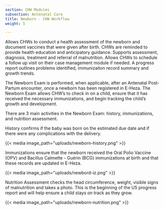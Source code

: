 ```yaml
---
section: CHW Modules
subsection: Antenatal Care
title: Newborn - CHW Workflow
weight: 5

---
```

Allows CHWs to conduct a health assessment of the newborn and document vaccines that were given after birth. CHWs are reminded to provide health education and anticipatory guidance. Supports assessment, diagnosis, treatment and referral of malnutrition. Allows CHWs to schedule a follow up visit on their case management module if needed. A progress report outlines problems identified, immunizaiton record summary and growth trends.

The Newborn Exam is performed, when applicable, after an Antenatal Post-Partum encounter, once a newborn has been registered in E-Heza. The Newborn Exam allows CHW’s to check in on a child, ensure that it has received the necessary immunizations, and begin tracking the child’s growth and development.

There are 3 main activities in the Newborn Exam: history, immunizations, and nutrition assessment.

History confirms if the baby was born on the estimated due date and if there were any complications with the delivery.

{{< media image_path="uploads/newborn-history.png" >}}

Immunizations ensure that the newborn received the Oral Polio Vaccine (OPV) and Bacillus Calmette - Guérin (BCG) immunizations at birth and that these records are updated in E-Heza.

{{< media image_path="uploads/newbord-iz.png" >}}

Nutrition Assessment checks the head circumference, weight, visible signs of malnutrition and takes a photo. This is the beginning of the U5 progress report and will help ensure a child stays on track as they grow.

{{< media image_path="uploads/newborn-nutrition.png" >}}